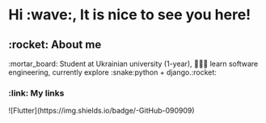 <h1> Hi :wave:, It is nice to see you here!</h1>
  
 <h2> :rocket: About me </h2>
   :mortar_board: Student at Ukrainian university (1-year), 🧑🏻‍💻 learn software engineering, currently explore :snake:python + django.:rocket:
 <h3> :link: My links </h3>
![Flutter](https://img.shields.io/badge/-GitHub-090909)
<!--
**YSecretY/YSecretY** is a ✨ _special_ ✨ repository because its `README.md` (this file) appears on your GitHub profile.

Here are some ideas to get you started:

- 🔭 I’m currently working on ...
- 🌱 I’m currently learning ...
- 👯 I’m looking to collaborate on ...
- 🤔 I’m looking for help with ...
- 💬 Ask me about ...
- 📫 How to reach me: ...
- 😄 Pronouns: ...
- ⚡ Fun fact: ...
-->
